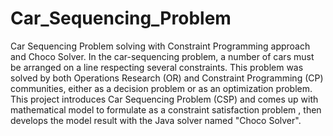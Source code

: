 # Car_Sequencing_Problem
Car Sequencing Problem solving with Constraint Programming approach and Choco Solver.
In the car-sequencing problem, a number of cars must be arranged on a line respecting several constraints. This problem was solved by both Operations Research (OR) and Constraint Programming (CP) communities, either as a decision problem or as an optimization problem. 
This project introduces Car Sequencing Problem (CSP) and comes up with mathematical model to formulate as a constraint satisfaction problem , then develops the model result with the Java solver named "Choco Solver".

